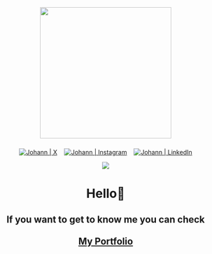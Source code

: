 <div align="center">
  <img height="300" width="300" src="https://media1.giphy.com/media/v1.Y2lkPTc5MGI3NjExaDYwZWdlOXE0eXlzdnpsbWhzYjNoeXc4ZnBrb3RjZjRwMDl3eGEyYiZlcD12MV9pbnRlcm5hbF9naWZfYnlfaWQmY3Q9Zw/6ib6KPmkeAjDTxMxij/giphy.gif"  />
</div>

###

<div align="center">
  <p align="center">  
    <a href="https://x.com/Johrespi" target="_blank"><img alt="Johann | X" src="https://img.icons8.com/?size=48&id=phOKFKYpe00C&format=png&color=ffffff"/></a>
    &nbsp;&nbsp;
    <a href="https://www.instagram.com/johannramz/" target="_blank"><img alt="Johann | Instagram" src="https://img.icons8.com/fluent/48/000000/instagram-new.png"/></a>
    &nbsp;&nbsp;
    <a href="https://www.linkedin.com/in/johann-ramírez-espinoza-9b359a222/" target="_blank"><img alt="Johann | LinkedIn" src="https://img.icons8.com/fluent/48/000000/linkedin.png"/></a>
  </p>
</div>

<div align="center">
  <img src="https://visitor-badge.laobi.icu/badge?page_id=Johrespi.Johrespi&"  />
</div>

<h1 align="center">Hello👋</h1>

<h2 align="center">If you want to get to know me you can check<br><br><a href="https://foliogram-tau.vercel.app" target="_blank">My Portfolio</a></h2>


